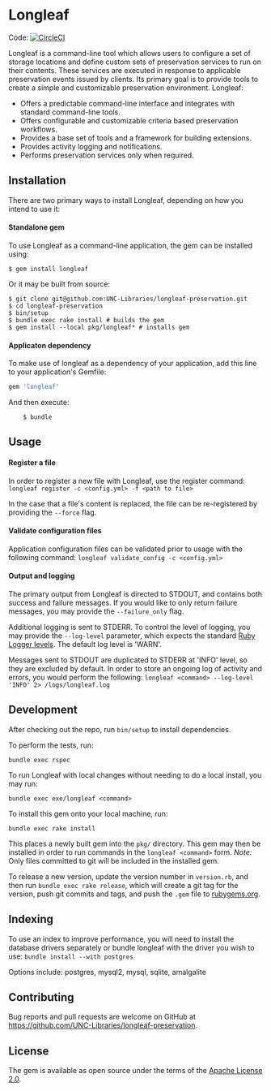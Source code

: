 # Longleaf
Code: [![CircleCI](https://circleci.com/gh/UNC-Libraries/longleaf-preservation.svg?style=svg)](https://circleci.com/gh/UNC-Libraries/longleaf-preservation)

Longleaf is a command-line tool which allows users to configure a set of storage locations and define custom sets of preservation services to run on their contents. These services are executed in response to applicable preservation events issued by clients. Its primary goal is to provide tools to create a simple and customizable preservation environment.  Longleaf:

* Offers a predictable command-line interface and integrates with standard command-line tools.
* Offers configurable and customizable criteria based preservation workflows.
* Provides a base set of tools and a framework for building extensions.
* Provides activity logging and notifications.
* Performs preservation services only when required.

## Installation

There are two primary ways to install Longleaf, depending on how you intend to use it:

#### Standalone gem

To use Longleaf as a command-line application, the gem can be installed using:

```
$ gem install longleaf
```

Or it may be built from source:

```
$ git clone git@github.com:UNC-Libraries/longleaf-preservation.git
$ cd longleaf-preservation
$ bin/setup
$ bundle exec rake install # builds the gem
$ gem install --local pkg/longleaf* # installs gem
```

#### Applicaton dependency

To make use of longleaf as a dependency of your application, add this line to your application's Gemfile:

```ruby
gem 'longleaf'
```

And then execute:

```
    $ bundle
```

## Usage

#### Register a file
In order to register a new file with Longleaf, use the register command:
`longleaf register -c <config.yml> -f <path to file>`

In the case that a file's content is replaced, the file can be re-registered by providing the `--force` flag.

#### Validate configuration files
Application configuration files can be validated prior to usage with the following command:
`longleaf validate_config -c <config.yml>`

#### Output and logging

The primary output from Longleaf is directed to STDOUT, and contains both success and failure messages. If you would like to only return failure messages, you may provide the `--failure_only` flag.

Additional logging is sent to STDERR. To control the level of logging, you may provide the `--log-level` parameter, which expects the standard [Ruby Logger levels](https://ruby-doc.org/stdlib-2.4.0/libdoc/logger/rdoc/Logger.html). The default log level is 'WARN'.

Messages sent to STDOUT are duplicated to STDERR at 'INFO' level, so they are excluded by default. In order to store an ongoing log of activity and errors, you would perform the following:
`longleaf <command> --log-level 'INFO' 2> /logs/longleaf.log`

## Development

After checking out the repo, run `bin/setup` to install dependencies. 

To perform the tests, run:
```
bundle exec rspec
```

To run Longleaf with local changes without needing to do a local install, you may run:
```
bundle exec exe/longleaf <command>
```

To install this gem onto your local machine, run:
```
bundle exec rake install
```

This places a newly built gem into the `pkg/` directory. This gem may then be installed in order to run commands in the `longleaf <command>` form.
_Note:_ Only files committed to git will be included in the installed gem.

To release a new version, update the version number in `version.rb`, and then run `bundle exec rake release`, which will create a git tag for the version, push git commits and tags, and push the `.gem` file to [rubygems.org](https://rubygems.org).

## Indexing
To use an index to improve performance, you will need to install the database drivers separately or bundle longleaf with the driver you wish to use:
`bundle install --with postgres`

Options include: postgres, mysql2, mysql, sqlite, amalgalite

## Contributing

Bug reports and pull requests are welcome on GitHub at https://github.com/UNC-Libraries/longleaf-preservation.


## License

The gem is available as open source under the terms of the [Apache License 2.0](http://www.apache.org/licenses/LICENSE-2.0).

